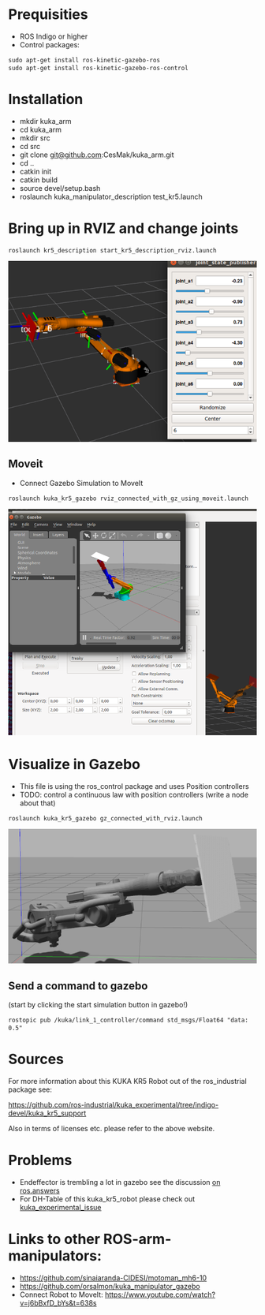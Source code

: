 # Prequisities
*  ROS Indigo or higher
* Control packages:
```
sudo apt-get install ros-kinetic-gazebo-ros
sudo apt-get install ros-kinetic-gazebo-ros-control
```

# Installation
* mkdir kuka_arm
* cd kuka_arm
* mkdir src
* cd src
* git clone git@github.com:CesMak/kuka_arm.git
* cd ..
* catkin init
* catkin build
* source devel/setup.bash
* roslaunch kuka_manipulator_description test_kr5.launch 

# Bring up in RVIZ and change joints
```
roslaunch kr5_description start_kr5_description_rviz.launch
```

![kuka_description of robot](https://github.com/CesMak/kuka_arm/blob/master/doc/kuka_arm_rviz.png)

## Moveit
* Connect Gazebo Simulation to MoveIt

```
roslaunch kuka_kr5_gazebo rviz_connected_with_gz_using_moveit.launch
```

![rviz-moveit-gazebo](https://github.com/CesMak/kuka_arm/blob/master/doc/moveit.png)

# Visualize in Gazebo
* This file is using the ros_control package and uses Position controllers
* TODO: control a continuous law with position controllers (write a node about that)

```
roslaunch kuka_kr5_gazebo gz_connected_with_rviz.launch
```

![kuka_arm gazebo](https://github.com/CesMak/kuka_arm/blob/master/doc/gz_kr5.png)


## Send a command to gazebo
(start by clicking the start simulation button in gazebo!)

```
rostopic pub /kuka/link_1_controller/command std_msgs/Float64 "data: 0.5"
```

# Sources
For more information about this KUKA KR5 Robot out of the ros_industrial package see:

https://github.com/ros-industrial/kuka_experimental/tree/indigo-devel/kuka_kr5_support

Also in terms of licenses etc. please refer to the above website.

# Problems
* Endeffector is trembling a lot in gazebo see the discussion [on ros.answers](https://answers.ros.org/question/290181/choose-right-ros_control-configuration-for-a-kuka-arm/)
* For DH-Table of this kuka_kr5_robot please check out [kuka_experimental_issue](https://github.com/ros-industrial/kuka_experimental/issues/130)

# Links to other ROS-arm-manipulators:
* https://github.com/sinaiaranda-CIDESI/motoman_mh6-10
* https://github.com/orsalmon/kuka_manipulator_gazebo
* Connect Robot to MoveIt: https://www.youtube.com/watch?v=j6bBxfD_bYs&t=638s
